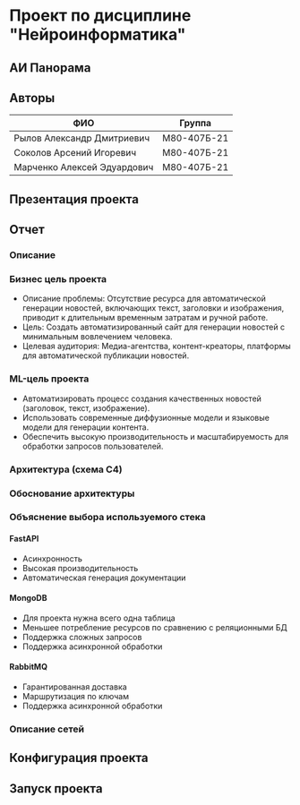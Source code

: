 # Проект по дисциплине "Нейроинформатика"
## АИ Панорама
## Авторы
| ФИО                          | Группа      |
| ---------------------------- | ----------- |
| Рылов Александр Дмитриевич   | М80-407Б-21 |
| Соколов Арсений Игоревич     | М80-407Б-21 |
| Марченко Алексей Эдуардович  | М80-407Б-21 |

## Презентация проекта
## Отчет
### Описание
### Бизнес цель проекта
- Описание проблемы: Отсутствие ресурса для автоматической генерации новостей, включающих текст, заголовки и изображения, приводит к длительным временным затратам и ручной работе.
- Цель: Создать автоматизированный сайт для генерации новостей с минимальным вовлечением человека.
- Целевая аудитория: Медиа-агентства, контент-креаторы, платформы для автоматической публикации новостей.
### ML-цель проекта
- Автоматизировать процесс создания качественных новостей (заголовок, текст, изображение).
- Использовать современные диффузионные модели и языковые модели для генерации контента.
- Обеспечить высокую производительность и масштабируемость для обработки запросов пользователей.
### Архитектура (схема C4)
### Обоснование архитектуры
### Объяснение выбора используемого стека
#### **FastAPI**
- Асинхронность
- Высокая производительность
- Автоматическая генерация документации
#### MongoDB
- Для проекта нужна всего одна таблица
- Меньшее потребление ресурсов по сравнению с реляционными БД
- Поддержка сложных запросов
- Поддержка асинхронной обработки
#### RabbitMQ
- Гарантированная доставка
- Маршрутизация по ключам
- Поддержка асинхронной обработки

### Описание сетей
## Конфигурация проекта
## Запуск проекта
